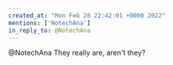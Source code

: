 ```yaml
---
created_at: "Mon Feb 28 22:42:01 +0000 2022"
mentions: ['NotechAna']
in_reply_to: @NotechAna
---
```


@NotechAna They really are, aren't they?